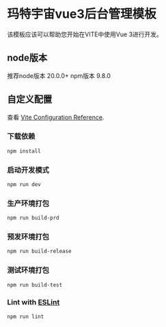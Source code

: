 # 玛特宇宙vue3后台管理模板

该模板应该可以帮助您开始在VITE中使用Vue 3进行开发。

## node版本

推荐node版本 20.0.0+ npm版本 9.8.0

## 自定义配置

查看 [Vite Configuration Reference](https://vitejs.dev/config/).

### 下载依赖

```sh
npm install
```

### 启动开发模式

```sh
npm run dev
```

### 生产环境打包

```sh
npm run build-prd
```

### 预发环境打包

```sh
npm run build-release
```

### 测试环境打包

```sh
npm run build-test
```

### Lint with [ESLint](https://eslint.org/)

```sh
npm run lint
```


